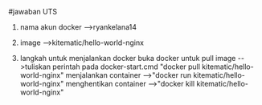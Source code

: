 #jawaban UTS
1. nama akun docker 
    -->ryankelana14

2. image
    -->kitematic/hello-world-nginx

3. langkah untuk menjalankan docker
  buka docker
   untuk pull image
    -->tuliskan perintah pada docker-start.cmd
        "docker pull kitematic/hello-world-nginx"
   menjalankan container
    -->"docker run kitematic/hello-world-nginx"
   menghentikan container
    -->"docker kill kitematic/hello-world-nginx"
